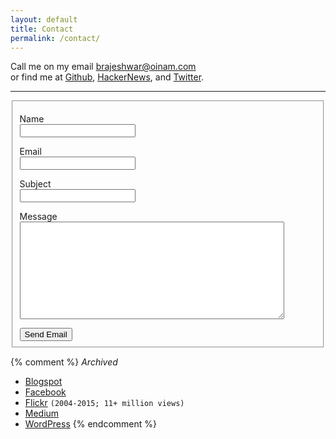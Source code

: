 ```yaml
---
layout: default
title: Contact
permalink: /contact/
---
```


Call me on my email [brajeshwar@oinam.com](mailto:brajeshwar@oinam.com)\
or find me at
[Github](http://github.com/brajeshwar),
[HackerNews](https://news.ycombinator.com/user?id=Brajeshwar),
and
[Twitter](https://twitter.com/brajeshwar).

---

<form id="contact-form" action="https://formspree.io/f/mrgrrljj" method="POST">
  <fieldset>
    <p id="contact-form-status" style="font-weight: bold;"></p>
    <p>
      <label for="name">Name</label><br>
      <input type="text" name="name" required>
    </p>
    <p>
      <label for="email">Email</label><br>
      <input type="email" name="email" required>
    </p>
    <p>
      <label for="subject">Subject</label><br>
      <input type="text" name="subject" required>
    </p>
    <p>
      <label for="message">Message</label><br>
      <textarea cols="50" rows="10" name="message" required></textarea>
    </p>
    <button type="submit">Send Email</button>
  </fieldset>
</form>

<script>
var form = document.getElementById("contact-form");

async function handleSubmit(event) {
  event.preventDefault();
  var status = document.getElementById("contact-form-status");
  var data = new FormData(event.target);
  fetch(event.target.action, {
    method: form.method,
    body: data,
    headers: {
      'Accept': 'application/json'
    }
  }).then(response => {
    status.innerHTML = "Thanks! Email Sent.";
    form.reset()
  }).catch(error => {
    status.innerHTML = "Oops! Didn't work. Can you please retry?"
  });
}
form.addEventListener("submit", handleSubmit)
</script>


{% comment %}
_Archived_

- [Blogspot](http://brajeshwar.blogspot.com)
- [Facebook](https://www.facebook.com/brajeshwar/)
- [Flickr](https://www.flickr.com/photos/brajeshwar/) `(2004-2015; 11+ million views)`
- [Medium](https://medium.com/@brajeshwar)
- [WordPress](https://profiles.wordpress.org/brajeshwar/)
{% endcomment %}